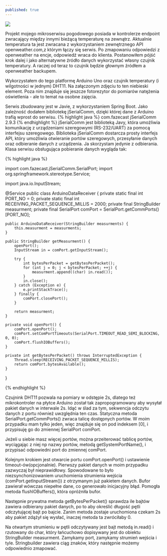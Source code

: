 ```yaml
---
published: true
---
```

![]({{site.baseurl}}/images/arduino-logo.jpg)

Projekt mojego mikroserwisu pogodowego posiada w kontrolerze endpoint zwracający między innymi bieżącą temperaturę na zewnątrz. Aktualnie temperatura ta jest zwracana z wykorzystaniem zewnętrznego API openweather.com,z którym łączy się serwis. Po zmapowaniu odpowiedzi z openweather na encje, odpowiedź wraca do klienta. Postanowiłem pójść krok dalej i jako alternatywne źródło danych wykorzystać własny czujnik temperatury. A raczej od teraz to czujnik będzie głownym źródłem a openweather backupem. 

Wykorzystałem do tego platformę Arduino Uno oraz czujnik temperatury (i wilgotności w jednym) DHT11. Na załączonym zdjęciu to ten niebieski element. Poza nim znajduje się jeszcze fotorezytor do pomiarów natężenia oświetlenia - ale to temat na osobne zajęcia.

Serwis zbudowany jest w Javie, z wykorzystaniem Spring Boot. Jako zależność dodałem bibliotekę  jSerialComm, dzięki której dane z Arduino trafią wprost do serwisu. 
{% highlight java %}
<dependency>
	<groupId>com.fazecast</groupId>
	<artifactId>jSerialComm</artifactId>
	<version>2.9.3</version>
</dependency>
{% endhighlight %}
jSerialComm jest biblioteką Javy, która umożliwia komunikację z urządzeniami szeregowymi (RS-232/UART) za pomocą interfejsu szeregowego. Biblioteka jSerialComm dostarcza prosty interfejs API, który umożliwia otwieranie portów szeregowych, przesyłanie danych oraz odbieranie danych z urządzenia. Ja skorzystam jedynie z odbierania. 
Klasa serwisu obsługująca pobieranie danych wygląda tak:

{% highlight java %}

import com.fazecast.jSerialComm.SerialPort;
import org.springframework.stereotype.Service;

import java.io.InputStream;

@Service
public class ArduinoDataReceiver {
    private static final int PORT_NO = 0;
    private static final int RECEIVING_PACKET_SEQUENCE_MILLIS = 2000;
    private final StringBuilder measurment;
    private final SerialPort comPort = SerialPort.getCommPorts()[PORT_NO];


    public ArduinoDataReceiver(StringBuilder measurments) {
        this.measurment = measurments;
    }

    public StringBuilder getMeasurment() {
        openPort();
        InputStream in = comPort.getInputStream();

        try {
            int bytesPerPacket = getBytesPerPacket();
            for (int j = 0; j < bytesPerPacket; ++j) {
                measurment.append((char) in.read());
            }
            in.close();
        } catch (Exception e) {
            e.printStackTrace();
        } finally {
            comPort.closePort();
        }

        return measurment;
    }

    private void openPort() {
        comPort.openPort();
        comPort.setComPortTimeouts(SerialPort.TIMEOUT_READ_SEMI_BLOCKING, 0, 0);
        comPort.flushIOBuffers();
    }

    private int getBytesPerPacket() throws InterruptedException {
        Thread.sleep(RECEIVING_PACKET_SEQUENCE_MILLIS);
        return comPort.bytesAvailable();
    }

}

{% endhighlight %}


Czujnink DHT11 pozwala na pomiary w odstępie 2s, dlatego też mikrokontroler na płytce Arduino został tak zapropogramowany aby wysyłał pakiet danych w interwale 2s. Idąć w ślad za tym, sekwencja odczytu danych z portu również uwzględnia ten czas. 
Statyczna metoda SerialPort.getCommPorts() zwraca talicę dostępnych portów. W moim przypadku mam tylko jeden, więc znajduje się on pod indeksem [0], i przypisuję go do zmiennej SerialPort comPort.

Jeżeli u siebie masz więcej portów, można przeiterować tablicę portów, wyciągając z niej np nazwy portów, metodą getSystemPortName(), i przypisać odpowiedni port do zmiennej comPort.

Kolejnym krokiem jest otwarcie portu comPort.openPort() i ustawienie timeout-ów(opcjonalnie). Pierwszy pakiet danych w moim przypadku zazwyczaj był nieprawidłowy. Spowodowane to było niezsynchonizowaniem uruchomienia strumienia wejścia (comPort.getInputStream()) z otrzymanym już pakietem danych. Bufor zawierał wówczas niepełne dane, co generowało inicjacyjny błąd. Pomogła metoda flushIOBuffers(), która opróżniła bufor. 

Następnie prywatna metoda getBytesPerPacket() sprawdza ile bajtów zawiera odbierany pakiet danych, po to aby określić długość pętli odczytującej bajt po bajcie. Zanim metoda zostaje uruchomiona czekam 2s aby pakiet zdążył się wysłać, inaczej metoda ta zwróciłaby 0.

Na otwartym strumieniu w pętli odczytywany jest bajt metodą in.read() i rzutowany do char, który łańcuchowo dopisywany jest do obiektu StringBuilder measurment.
Zamykamy port, zamykamy strumień wejścia i tyle. Stringbuilder zawiera ciąg znaków, który następnie możemy odpowiednio zmapować.

